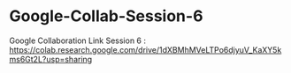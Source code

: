 # Google-Collab-Session-6
Google Collaboration Link Session 6 : https://colab.research.google.com/drive/1dXBMhMVeLTPo6djyuV_KaXY5kms6Gt2L?usp=sharing
